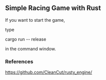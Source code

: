 ## Simple Racing Game with Rust

If you want to start the game, 

type 

cargo run -- release 

in the command window.

### References

https://github.com/CleanCut/rusty_engine/